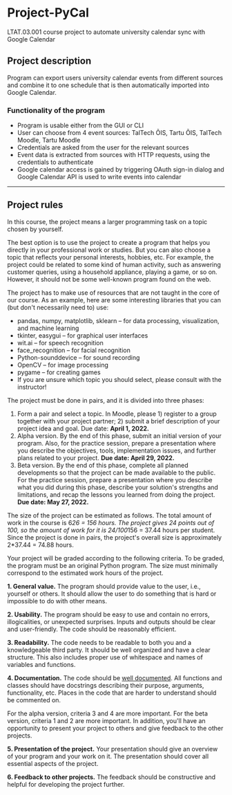 # Project-PyCal
LTAT.03.001 course project to automate university calendar sync with Google Calendar

## Project description
Program can export users university calendar events from different sources and combine it to one schedule that is then automatically imported into Google Calendar.

### Functionality of the program
- Program is usable either from the GUI or CLI
- User can choose from 4 event sources: TalTech ÕIS, Tartu ÕIS, TalTech Moodle, Tartu Moodle
- Credentials are asked from the user for the relevant sources
- Event data is extracted from sources with HTTP requests, using the credentials to authenticate
- Google calendar access is gained by triggering OAuth sign-in dialog and Google Calendar API is used to write events into calendar

---

## Project rules
In this course, the project means a larger programming task on a topic chosen by yourself.

The best option is to use the project to create a program that helps you directly in your professional work or studies. But you can also choose a topic that reflects your personal interests, hobbies, etc. For example, the project could be related to some kind of human activity, such as answering customer queries, using a household appliance, playing a game, or so on. However, it should not be some well-known program found on the web.

The project has to make use of resources that are not taught in the core of our course. As an example, here are some interesting libraries that you can (but don't necessarily need to) use:

- pandas, numpy, matplotlib, sklearn – for data processing, visualization, and machine learning
- tkinter, easygui – for graphical user interfaces
- wit.ai – for speech recognition
- face_recognition – for facial recognition
- Python-sounddevice – for sound recording
- OpenCV – for image processing
- pygame – for creating games
- If you are unsure which topic you should select, please consult with the instructor!

The project must be done in pairs, and it is divided into three phases:

1. Form a pair and select a topic. In Moodle, please 1) register to a group together with your project partner; 2) submit a brief description of your project idea and goal. Due date: **April 1, 2022.**
2. Alpha version. By the end of this phase, submit an initial version of your program. Also, for the practice session, prepare a presentation where you describe the objectives, tools, implementation issues, and further plans related to your project.  **Due date: April 29, 2022.**
3. Beta version. By the end of this phase, complete all planned developments so that the project can be made available to the public. For the practice session, prepare a presentation where you describe what you did during this phase, describe your solution's strengths and limitations, and recap the lessons you learned from doing the project. **Due date: May 27, 2022.**

The size of the project can be estimated as follows. The total amount of work in the course is 6*26 = 156 hours. The project gives 24 points out of 100, so the amount of work for it is 24/100*156 = 37.44 hours per student. Since the project is done in pairs, the project's overall size is approximately 2*37.44 = 74.88 hours.

Your project will be graded according to the following criteria. To be graded, the program must be an original Python program. The size must minimally correspond to the estimated work hours of the project.

**1. General value.** The program should provide value to the user, i.e., yourself or others. It should allow the user to do something that is hard or impossible to do with other means.

**2. Usability.** The program should be easy to use and contain no errors, illogicalities, or unexpected surprises. Inputs and outputs should be clear and user-friendly. The code should be reasonably efficient.

**3. Readability.** The code needs to be readable to both you and a knowledgeable third party. It should be well organized and have a clear structure. This also includes proper use of whitespace and names of variables and functions.

**4. Documentation.** The code should be [well documented](https://realpython.com/documenting-python-code/). All functions and classes should have docstrings describing their purpose, arguments, functionality, etc. Places in the code that are harder to understand should be commented on.

For the alpha version, criteria 3 and 4 are more important. For the beta version, criteria 1 and 2 are more important.
In addition, you'll have an opportunity to present your project to others and give feedback to the other projects.

**5. Presentation of the project.** Your presentation should give an overview of your program and your work on it. The presentation should cover all essential aspects of the project.

**6. Feedback to other projects.** The feedback should be constructive and helpful for developing the project further.
